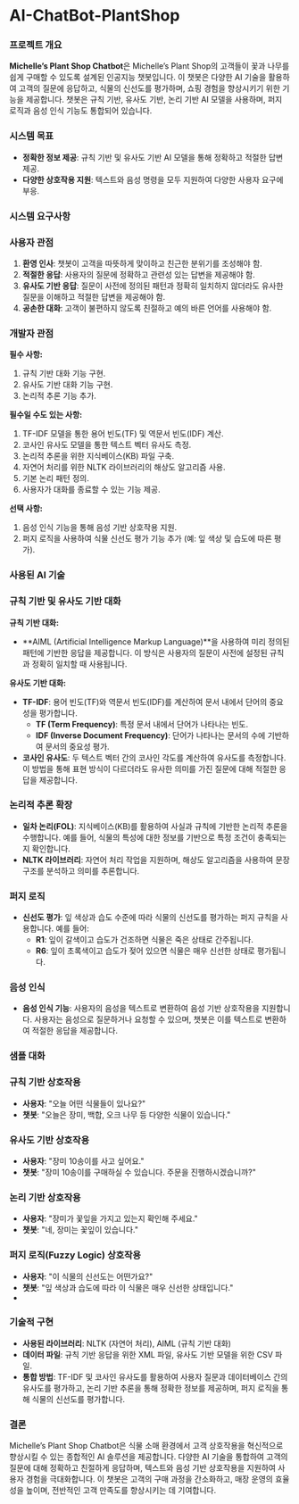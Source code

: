 # AI-ChatBot-PlantShop

### 프로젝트 개요

**Michelle’s Plant Shop Chatbot**은 Michelle’s Plant Shop의 고객들이 꽃과 나무를 쉽게 구매할 수 있도록 설계된 인공지능 챗봇입니다. 이 챗봇은 다양한 AI 기술을 활용하여 고객의 질문에 응답하고, 식물의 신선도를 평가하며, 쇼핑 경험을 향상시키기 위한 기능을 제공합니다. 챗봇은 규칙 기반, 유사도 기반, 논리 기반 AI 모델을 사용하며, 퍼지 로직과 음성 인식 기능도 통합되어 있습니다.

### 시스템 목표

- **정확한 정보 제공**: 규칙 기반 및 유사도 기반 AI 모델을 통해 정확하고 적절한 답변 제공.
- **다양한 상호작용 지원**: 텍스트와 음성 명령을 모두 지원하여 다양한 사용자 요구에 부응.

### 시스템 요구사항

### 사용자 관점

1. **환영 인사**: 챗봇이 고객을 따뜻하게 맞이하고 친근한 분위기를 조성해야 함.
2. **적절한 응답**: 사용자의 질문에 정확하고 관련성 있는 답변을 제공해야 함.
3. **유사도 기반 응답**: 질문이 사전에 정의된 패턴과 정확히 일치하지 않더라도 유사한 질문을 이해하고 적절한 답변을 제공해야 함.
4. **공손한 대화**: 고객이 불편하지 않도록 친절하고 예의 바른 언어를 사용해야 함.

### 개발자 관점

**필수 사항:**

1. 규칙 기반 대화 기능 구현.
2. 유사도 기반 대화 기능 구현.
3. 논리적 추론 기능 추가.

**필수일 수도 있는 사항:**

1. TF-IDF 모델을 통한 용어 빈도(TF) 및 역문서 빈도(IDF) 계산.
2. 코사인 유사도 모델을 통한 텍스트 벡터 유사도 측정.
3. 논리적 추론을 위한 지식베이스(KB) 파일 구축.
4. 자연어 처리를 위한 NLTK 라이브러리의 해상도 알고리즘 사용.
5. 기본 논리 패턴 정의.
6. 사용자가 대화를 종료할 수 있는 기능 제공.

**선택 사항:**

1. 음성 인식 기능을 통해 음성 기반 상호작용 지원.
2. 퍼지 로직을 사용하여 식물 신선도 평가 기능 추가 (예: 잎 색상 및 습도에 따른 평가).

### 사용된 AI 기술

### 규칙 기반 및 유사도 기반 대화

**규칙 기반 대화:**

- **AIML (Artificial Intelligence Markup Language)**을 사용하여 미리 정의된 패턴에 기반한 응답을 제공합니다. 이 방식은 사용자의 질문이 사전에 설정된 규칙과 정확히 일치할 때 사용됩니다.

**유사도 기반 대화:**

- **TF-IDF**: 용어 빈도(TF)와 역문서 빈도(IDF)를 계산하여 문서 내에서 단어의 중요성을 평가합니다.
    - **TF (Term Frequency)**: 특정 문서 내에서 단어가 나타나는 빈도.
    - **IDF (Inverse Document Frequency)**: 단어가 나타나는 문서의 수에 기반하여 문서의 중요성 평가.
- **코사인 유사도**: 두 텍스트 벡터 간의 코사인 각도를 계산하여 유사도를 측정합니다. 이 방법을 통해 표현 방식이 다르더라도 유사한 의미를 가진 질문에 대해 적절한 응답을 제공합니다.

### 논리적 추론 확장

- **일차 논리(FOL)**: 지식베이스(KB)를 활용하여 사실과 규칙에 기반한 논리적 추론을 수행합니다. 예를 들어, 식물의 특성에 대한 정보를 기반으로 특정 조건이 충족되는지 확인합니다.
- **NLTK 라이브러리**: 자연어 처리 작업을 지원하며, 해상도 알고리즘을 사용하여 문장 구조를 분석하고 의미를 추론합니다.

### 퍼지 로직

- **신선도 평가**: 잎 색상과 습도 수준에 따라 식물의 신선도를 평가하는 퍼지 규칙을 사용합니다. 예를 들어:
    - **R1**: 잎이 갈색이고 습도가 건조하면 식물은 죽은 상태로 간주됩니다.
    - **R6**: 잎이 초록색이고 습도가 젖어 있으면 식물은 매우 신선한 상태로 평가됩니다.

### 음성 인식

- **음성 인식 기능**: 사용자의 음성을 텍스트로 변환하여 음성 기반 상호작용을 지원합니다. 사용자는 음성으로 질문하거나 요청할 수 있으며, 챗봇은 이를 텍스트로 변환하여 적절한 응답을 제공합니다.

### 샘플 대화

### 규칙 기반 상호작용

- **사용자**: "오늘 어떤 식물들이 있나요?"
- **챗봇**: "오늘은 장미, 백합, 오크 나무 등 다양한 식물이 있습니다."

### 유사도 기반 상호작용

- **사용자**: "장미 10송이를 사고 싶어요."
- **챗봇**: "장미 10송이를 구매하실 수 있습니다. 주문을 진행하시겠습니까?"

### 논리 기반 상호작용

- **사용자**: "장미가 꽃잎을 가지고 있는지 확인해 주세요."
- **챗봇**: "네, 장미는 꽃잎이 있습니다."

### 퍼지 로직(Fuzzy Logic) 상호작용

- **사용자**: "이 식물의 신선도는 어떤가요?"
- **챗봇**: "잎 색상과 습도에 따라 이 식물은 매우 신선한 상태입니다."
- 

### 기술적 구현

- **사용된 라이브러리**: NLTK (자연어 처리), AIML (규칙 기반 대화)
- **데이터 파일**: 규칙 기반 응답을 위한 XML 파일, 유사도 기반 모델을 위한 CSV 파일.
- **통합 방법**: TF-IDF 및 코사인 유사도를 활용하여 사용자 질문과 데이터베이스 간의 유사도를 평가하고, 논리 기반 추론을 통해 정확한 정보를 제공하며, 퍼지 로직을 통해 식물의 신선도를 평가합니다.

### 결론

Michelle’s Plant Shop Chatbot은 식물 소매 환경에서 고객 상호작용을 혁신적으로 향상시킬 수 있는 종합적인 AI 솔루션을 제공합니다. 다양한 AI 기술을 통합하여 고객의 질문에 대해 정확하고 친절하게 응답하며, 텍스트와 음성 기반 상호작용을 지원하여 사용자 경험을 극대화합니다. 이 챗봇은 고객의 구매 과정을 간소화하고, 매장 운영의 효율성을 높이며, 전반적인 고객 만족도를 향상시키는 데 기여합니다.
 
